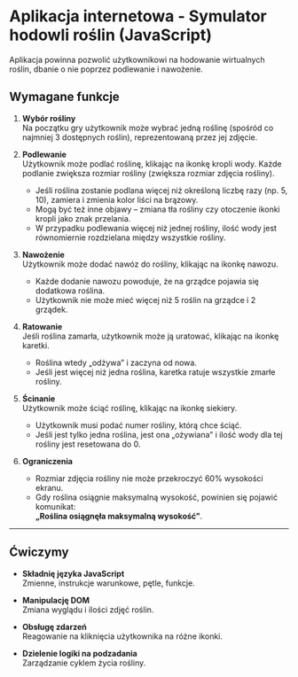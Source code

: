 # Aplikacja internetowa - Symulator hodowli roślin (JavaScript)

Aplikacja powinna pozwolić użytkownikowi na hodowanie wirtualnych roślin, dbanie o nie poprzez podlewanie i nawożenie.

## Wymagane funkcje

1. **Wybór rośliny**  
   Na początku gry użytkownik może wybrać jedną roślinę (spośród co najmniej 3 dostępnych roślin), reprezentowaną przez jej zdjęcie.

2. **Podlewanie**  
   Użytkownik może podlać roślinę, klikając na ikonkę kropli wody. Każde podlanie zwiększa rozmiar rośliny (zwiększa rozmiar zdjęcia rośliny).  
   - Jeśli roślina zostanie podlana więcej niż określoną liczbę razy (np. 5, 10), zamiera i zmienia kolor liści na brązowy.  
   - Mogą być też inne objawy – zmiana tła rośliny czy otoczenie ikonki kropli jako znak przelania.  
   - W przypadku podlewania więcej niż jednej rośliny, ilość wody jest równomiernie rozdzielana między wszystkie rośliny.

3. **Nawożenie**  
   Użytkownik może dodać nawóz do rośliny, klikając na ikonkę nawozu.  
   - Każde dodanie nawozu powoduje, że na grządce pojawia się dodatkowa roślina.  
   - Użytkownik nie może mieć więcej niż 5 roślin na grządce i 2 grządek.

4. **Ratowanie**  
   Jeśli roślina zamarła, użytkownik może ją uratować, klikając na ikonkę karetki.  
   - Roślina wtedy „odżywa” i zaczyna od nowa.  
   - Jeśli jest więcej niż jedna roślina, karetka ratuje wszystkie zmarłe rośliny.

5. **Ścinanie**  
   Użytkownik może ściąć roślinę, klikając na ikonkę siekiery.  
   - Użytkownik musi podać numer rośliny, którą chce ściąć.  
   - Jeśli jest tylko jedna roślina, jest ona „ożywiana” i ilość wody dla tej rośliny jest resetowana do 0.

6. **Ograniczenia**  
   - Rozmiar zdjęcia rośliny nie może przekroczyć 60% wysokości ekranu.  
   - Gdy roślina osiągnie maksymalną wysokość, powinien się pojawić komunikat:  
     **„Roślina osiągnęła maksymalną wysokość”**.

---

## Ćwiczymy

- **Składnię języka JavaScript**  
  Zmienne, instrukcje warunkowe, pętle, funkcje.

- **Manipulację DOM**  
  Zmiana wyglądu i ilości zdjęć roślin.

- **Obsługę zdarzeń**  
  Reagowanie na kliknięcia użytkownika na różne ikonki.

- **Dzielenie logiki na podzadania**  
  Zarządzanie cyklem życia rośliny.
